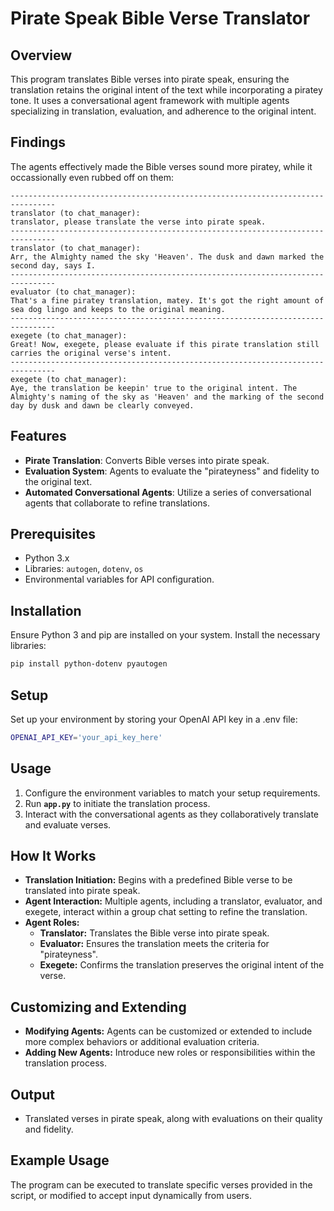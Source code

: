 # Pirate Speak Bible Verse Translator  
  
## Overview  
This program translates Bible verses into pirate speak, ensuring the translation retains the original intent of the text while incorporating a piratey tone. It uses a conversational agent framework with multiple agents specializing in translation, evaluation, and adherence to the original intent.  
  
## Findings  
The agents effectively made the Bible verses sound more piratey, while it occassionally even rubbed off on them:  
```  
--------------------------------------------------------------------------------  
translator (to chat_manager):  
translator, please translate the verse into pirate speak.  
--------------------------------------------------------------------------------  
translator (to chat_manager):  
Arr, the Almighty named the sky 'Heaven'. The dusk and dawn marked the second day, says I.  
--------------------------------------------------------------------------------  
evaluator (to chat_manager):  
That's a fine piratey translation, matey. It's got the right amount of sea dog lingo and keeps to the original meaning.  
--------------------------------------------------------------------------------  
exegete (to chat_manager):  
Great! Now, exegete, please evaluate if this pirate translation still carries the original verse's intent.  
--------------------------------------------------------------------------------  
exegete (to chat_manager):  
Aye, the translation be keepin' true to the original intent. The Almighty's naming of the sky as 'Heaven' and the marking of the second day by dusk and dawn be clearly conveyed.  
```  
  
## Features  
- **Pirate Translation**: Converts Bible verses into pirate speak.  
- **Evaluation System**: Agents to evaluate the "pirateyness" and fidelity to the original text.  
- **Automated Conversational Agents**: Utilize a series of conversational agents that collaborate to refine translations.  
  
## Prerequisites  
- Python 3.x  
- Libraries: `autogen`, `dotenv`, `os`  
- Environmental variables for API configuration.  
  
## Installation  
Ensure Python 3 and pip are installed on your system. Install the necessary libraries:  
```bash  
pip install python-dotenv pyautogen  
```  
  
## Setup  
Set up your environment by storing your OpenAI API key in a .env file:  
```bash  
OPENAI_API_KEY='your_api_key_here'  
```  
  
## Usage  
1. Configure the environment variables to match your setup requirements.  
2. Run **`app.py`** to initiate the translation process.  
3. Interact with the conversational agents as they collaboratively translate and evaluate verses.  
  
## How It Works  
- **Translation Initiation:** Begins with a predefined Bible verse to be translated into pirate speak.  
- **Agent Interaction:** Multiple agents, including a translator, evaluator, and exegete, interact within a group chat setting to refine the translation.  
- **Agent Roles:**  
  - **Translator:** Translates the Bible verse into pirate speak.  
  - **Evaluator:** Ensures the translation meets the criteria for "pirateyness".  
  - **Exegete:** Confirms the translation preserves the original intent of the verse.  
  
## Customizing and Extending  
- **Modifying Agents:** Agents can be customized or extended to include more complex behaviors or additional evaluation criteria.  
- **Adding New Agents:** Introduce new roles or responsibilities within the translation process.  
  
## Output  
- Translated verses in pirate speak, along with evaluations on their quality and fidelity.  
  
## Example Usage  
The program can be executed to translate specific verses provided in the script, or modified to accept input dynamically from users.  
  
